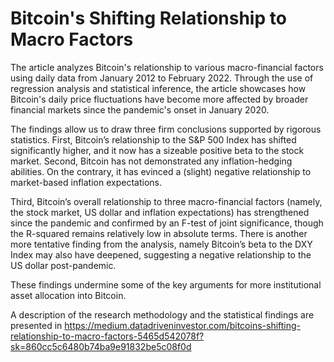 # Bitcoin's Shifting Relationship to Macro Factors

The article analyzes Bitcoin's relationship to various macro-financial factors using daily data from January 2012 to February 2022. Through the use of regression analysis and statistical inference, the article showcases how Bitcoin's daily price fluctuations have become more affected by broader financial markets since the pandemic's onset in January 2020.

The findings allow us to draw three firm conclusions supported by rigorous statistics. First, Bitcoin’s relationship to the S&P 500 Index has shifted significantly higher, and it now has a sizeable positive beta to the stock market. Second, Bitcoin has not demonstrated any inflation-hedging abilities. On the contrary, it has evinced a (slight) negative relationship to market-based inflation expectations.

Third, Bitcoin’s overall relationship to three macro-financial factors (namely, the stock market, US dollar and inflation expectations) has strengthened since the pandemic and confirmed by an F-test of joint significance, though the R-squared remains relatively low in absolute terms. There is another more tentative finding from the analysis, namely Bitcoin’s beta to the DXY Index may also have deepened, suggesting a negative relationship to the US dollar post-pandemic.

These findings undermine some of the key arguments for more institutional asset allocation into Bitcoin.

A description of the research methodology and the statistical findings are presented in https://medium.datadriveninvestor.com/bitcoins-shifting-relationship-to-macro-factors-5465d542078f?sk=860cc5c6480b74ba9e91832be5c08f0d
